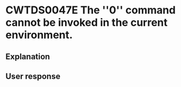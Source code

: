 # CWTDS0047E The ''0'' command cannot be invoked in the current environment.

## Explanation

## User response